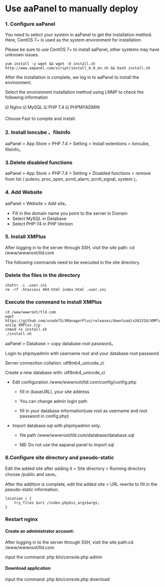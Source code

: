 # Use aaPanel to manually deploy

### 1. Configure aaPanel

You need to select your system in aaPanel to get the installation method. Here, CentOS 7+ is used as the system environment for installation.

Please be sure to use CentOS 7+ to install aaPanel, other systems may have unknown issues.

```
yum install -y wget && wget -O install.sh http://www.aapanel.com/script/install_6.0_en.sh && bash install.sh
```
After the installation is complete, we log in to aaPanel to install the environment.

Select the environment installation method using LNMP to check the following information

☑️ Nginx
☑️ MySQL
☑️ PHP 7.4
☑️ PHPMYADMIN

Choose Fast to compile and install.

### 2. Install Ioncube 、fileinfo
aaPanel  > App Store > PHP 7.4 > Setting > Install extentions > Ioncube, fileinfo。

### 3.Delete disabled functions
aaPanel  > App Store > PHP 7.4 > Setting > Disabled functions > remove from list ( putenv, proc_open, pcntl_alarm, pcntl_signal, system )。

### 4. Add Website
aaPanel  > Website > Add site。
- Fill in the domain name you point to the server in Domain
- Select MySQL in Database
- Select PHP-74 in PHP Verison

### 5. Install XMPlus
After logging in to the server through SSH, visit the site path: cd /www/wwwroot/tld.com

The following commands need to be executed in the site directory.

### Delete the files in the directory
```
chattr -i .user.ini
rm -rf .htaccess 404.html index.html .user.ini
```

### Execute the command to install XMPlus
```
cd /www/wwwroot/tld.com
wget https://github.com/xcode75/XManagerPlus/releases/download/v202310/XMPlus.zip
unzip XMPlus.zip
chmod +x install.sh
./install.sh
```

aaPanel  > Database > copy database root password。

Login to phpmyadmin with username root and your database root password

Server connection collation: utf8mb4_unicode_ci

Create a new database with: utf8mb4_unicode_ci 

- Edit configuration /www/wwwroot/tld.com/config/config.php 

  - fill in (baseURL), your site address

  -  You can change admin login path
  
  - fill in your database information(use root as username and root password in config.php)


- Import database.sql with phpmyadmin  only.

  - file path  /www/wwwroot/tld.com/database/database.sql  
  
  - NB: Do not use the aapanal panel to import sql

### 6.Configure site directory and pseudo-static

Edit the added site after adding it > Site directory > Running directory choose /public and save。

After the addition is complete, edit the added site > URL rewrite to fill in the pseudo-static information.

```
location / {
    try_files $uri /index.php$is_args$args;
}
```

### Restart nginx

#### Create an administrator account:  

After logging in to the server through SSH, visit the site path:cd  /www/wwwroot/tld.com

input the command: php bin/console.php admin

#### Download application 

input the command: php bin/console.php download

